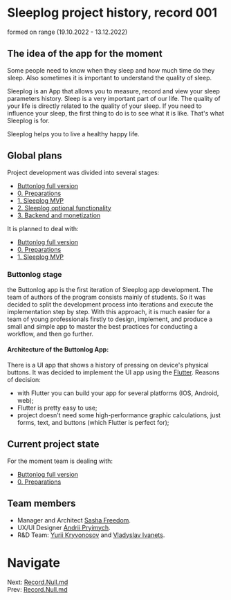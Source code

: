 # Sleeplog project history, record 001
formed on range (19.10.2022 - 13.12.2022)

## The idea of the app for the moment
Some people need to know when they sleep and how much time do they sleep.
Also sometimes it is important to understand the quality of sleep.

Sleeplog is an App that allows you to measure, record and view your sleep parameters history.
Sleep is a very important part of our life. The quality of your life is directly related to the quality of your sleep.
If you need to influence your sleep, the first thing to do is to see what it is like. That's what Sleeplog is for.

Sleeplog helps you to live a healthy happy life.

## Global plans

Project development was divided into several stages:
- [Buttonlog full version](https://github.com/sahlet-official/buttonlog/milestone/1)
- [0. Preparations](https://github.com/sahlet-official/sleeplog/milestone/4)
- [1. Sleeplog MVP](https://github.com/sahlet-official/sleeplog/milestone/1)
- [2. Sleeplog optional functionality](https://github.com/sahlet-official/sleeplog/milestone/2)
- [3. Backend and monetization](https://github.com/sahlet-official/sleeplog/milestone/3)

It is planned to deal with:
- [Buttonlog full version](https://github.com/sahlet-official/buttonlog/milestone/1)
- [0. Preparations](https://github.com/sahlet-official/sleeplog/milestone/4)
- [1. Sleeplog MVP](https://github.com/sahlet-official/sleeplog/milestone/1)

### Buttonlog stage
the Buttonlog app is the first iteration of Sleeplog app development.
The team of authors of the program consists mainly of students.
So it was decided to split the development process into iterations and execute the implementation step by step.
With this approach, it is much easier for a team of young professionals firstly to design, implement,
and produce a small and simple app to master the best practices for conducting a workflow, and then go further.

#### Architecture of the Buttonlog App:
There is a UI app that shows a history of pressing on device's physical buttons.
It was decided to implement the UI app using the [Flutter](https://flutter.dev/).
Reasons of decision:
- with Flutter you can build your app for several platforms (IOS, Android, web);
- Flutter is pretty easy to use;
- project doesn't need some high-performance graphic calculations, just forms, text, and buttons (which Flutter is perfect for);

## Current project state

For the moment team is dealing with:
- [Buttonlog full version](https://github.com/sahlet-official/buttonlog/milestone/1)
- [0. Preparations](https://github.com/sahlet-official/sleeplog/milestone/4)

## Team members
- Manager and Architect [Sasha Freedom](https://www.linkedin.com/in/sasha-freedom/).<br>
- UX/UI Designer [Andrii Pryimych](https://github.com/naila135).<br>
- R&D Team: [Yurii Kryvonosov](https://github.com/Yura-0) and [Vladyslav Ivanets](https://github.com/Ivanec2003).<br>


# Navigate
Next: [Record.Null.md](./Record.Null.md)<br>
Prev: [Record.Null.md](./Record.Null.md)

